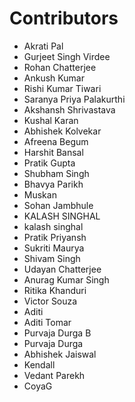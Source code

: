 # Contributors
* Akrati Pal
* Gurjeet Singh Virdee
* Rohan Chatterjee
* Ankush Kumar
* Rishi Kumar Tiwari
* Saranya Priya Palakurthi
* Akshansh Shrivastava
* Kushal Karan
* Abhishek Kolvekar
* Afreena Begum
* Harshit Bansal
* Pratik Gupta
* Shubham Singh 
* Bhavya Parikh
* Muskan
* Sohan Jambhule
* KALASH SINGHAL
* kalash singhal
* Pratik Priyansh
* Sukriti Maurya
* Shivam Singh
* Udayan Chatterjee
* Anurag Kumar Singh
* Ritika Khanduri
* Victor Souza
* Aditi
* Aditi Tomar
* Purvaja Durga B
* Purvaja Durga
* Abhishek Jaiswal
* Kendall
* Vedant Parekh
* CoyaG
